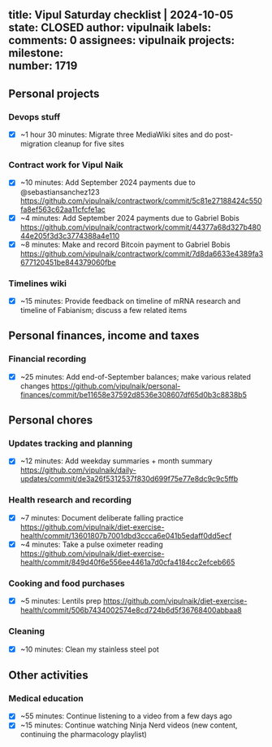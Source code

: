 title:	Vipul Saturday checklist | 2024-10-05
state:	CLOSED
author:	vipulnaik
labels:	
comments:	0
assignees:	vipulnaik
projects:	
milestone:	
number:	1719
--
## Personal projects

### Devops stuff

- [x] ~1 hour 30 minutes: Migrate three MediaWiki sites and do post-migration cleanup for five sites

### Contract work for Vipul Naik

- [x] ~10 minutes: Add September 2024 payments due to @sebastiansanchez123 https://github.com/vipulnaik/contractwork/commit/5c81e27188424c550fa8ef563c62aa11cfcfe1ac
- [x] ~4 minutes: Add September 2024 payments due to Gabriel Bobis https://github.com/vipulnaik/contractwork/commit/44377a68d327b48044e205f3d3c3774388a4e110
- [x] ~8 minutes: Make and record Bitcoin payment to Gabriel Bobis https://github.com/vipulnaik/contractwork/commit/7d8da6633e4389fa3677120451be844379060fbe

### Timelines wiki

- [x] ~15 minutes: Provide feedback on timeline of mRNA research and timeline of Fabianism; discuss a few related items

## Personal finances, income and taxes

### Financial recording

- [x] ~25 minutes: Add end-of-September balances; make various related changes https://github.com/vipulnaik/personal-finances/commit/be11658e37592d8536e308607df65d0b3c8838b5

## Personal chores

### Updates tracking and planning

- [x] ~12 minutes: Add weekday summaries + month summary https://github.com/vipulnaik/daily-updates/commit/de3a26f5312537f830d699f75e77e8dc9c9c5ffb

### Health research and recording

- [x] ~7 minutes: Document deliberate falling practice https://github.com/vipulnaik/diet-exercise-health/commit/13601807b7001dbd3ccca6e041b5edaff0dd5ecf
- [x] ~4 minutes: Take a pulse oximeter reading https://github.com/vipulnaik/diet-exercise-health/commit/849d40f6e556ee4461a7d0cfa4184cc2efceb665

### Cooking and food purchases

- [x] ~5 minutes: Lentils prep https://github.com/vipulnaik/diet-exercise-health/commit/506b7434002574e8cd724b6d5f36768400abbaa8

### Cleaning

- [x] ~10 minutes: Clean my stainless steel pot

## Other activities

### Medical education

- [x] ~55 minutes: Continue listening to a video from a few days ago
- [x] ~15 minutes: Continue watching Ninja Nerd videos (new content, continuing the pharmacology playlist)
